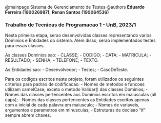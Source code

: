@mainpage Sistema de Gerenciamento de Testes
@authors **Eduardo Ferreira (190026987)**, **Renan Santos (190064536)**

### Trabalho de Tecnicas de Programacao 1 - UnB, 2023/1
Nesta primeira etapa, serao desenvolvidas classes representando varios Dominios e Entidades do sistema.
Alem disso, serao implementados testes para essas classes.

As classes Dominios sao:
	- CLASSE;
	- CODIGO;
	- DATA;
	- MATRICULA;
	- RESULTADO;
	- SENHA;
	- TELEFONE;
	- TEXTO.

As Entidades sao:
	- Desenvolvedor;
	- Testes;
	- CasoDeTeste.

Para os codigos escritos neste projeto, foram utilizados os seguintes criterios para padrao de codificacao:
	- Nomes de metodos e funcoes utilizam camelCase, exceto o metodo Validar() das classes Dominios;
	- Nomes das classes pertencentes aos Dominios escritos em maiusculas (all caps);
	- Nomes das classes pertencentes as Entidades escritos apenas com a inicial de cada palavra em maiusculo;
	- Nomes de variaveis, argumentos e parametros em minusculas;
	- Estruturas de decisao "if" sempre abrem chaves.